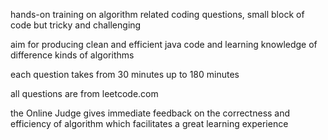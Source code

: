  hands-on training on algorithm related coding questions, small block of code but tricky and challenging 
 
 aim for producing clean and efficient java code and learning knowledge of difference kinds of algorithms
 
 each question takes from 30 minutes up to 180 minutes
 
 all questions are from leetcode.com
 
 the Online Judge gives immediate feedback on the correctness and efficiency of  algorithm which facilitates a great learning experience
